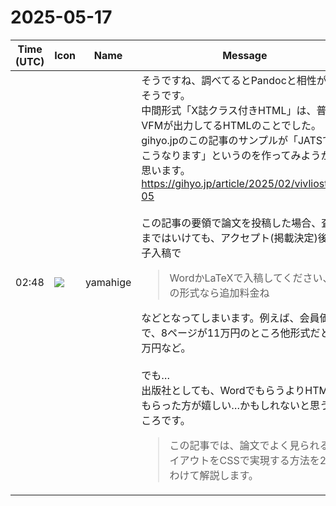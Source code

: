 # 2025-05-17

|Time (UTC)|Icon|Name|Message|
|---|---|---|---|
|02:48|![](https://secure.gravatar.com/avatar/fe4feacacd9e5082654778663c7e10a3.jpg?s=72&d=https%3A%2F%2Fa.slack-edge.com%2Fdf10d%2Fimg%2Favatars%2Fava_0012-72.png)|yamahige|そうですね、調べてるとPandocと相性が良さそうです。<br>中間形式「X誌クラス付きHTML」は、普段VFMが出力してるHTMLのことでした。<br>gihyo.jpのこの記事のサンプルが「JATSではこうなります」というのを作ってみようかと思います。<br><https://gihyo.jp/article/2025/02/vivliostyle-05><br><br>この記事の要領で論文を投稿した場合、査読まではいけても、アクセプト(掲載決定)後の電子入稿で<br><blockquote>WordかLaTeXで入稿してください、他の形式なら追加料金ね</blockquote>などとなってしまいます。例えば、会員価格で、8ページが11万円のところ他形式だと16万円など。<br><br>でも…<br>出版社としても、WordでもらうよりHTMLでもらった方が嬉しい…かもしれないと思うところです。<br><blockquote>この記事では、論文でよく見られるレイアウトをCSSで実現する方法を2回にわけて解説します。</blockquote>|
